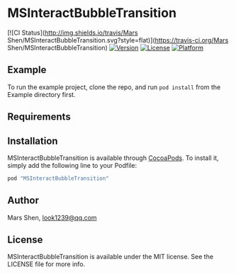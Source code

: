 # MSInteractBubbleTransition

[![CI Status](http://img.shields.io/travis/Mars Shen/MSInteractBubbleTransition.svg?style=flat)](https://travis-ci.org/Mars Shen/MSInteractBubbleTransition)
[![Version](https://img.shields.io/cocoapods/v/MSInteractBubbleTransition.svg?style=flat)](http://cocoapods.org/pods/MSInteractBubbleTransition)
[![License](https://img.shields.io/cocoapods/l/MSInteractBubbleTransition.svg?style=flat)](http://cocoapods.org/pods/MSInteractBubbleTransition)
[![Platform](https://img.shields.io/cocoapods/p/MSInteractBubbleTransition.svg?style=flat)](http://cocoapods.org/pods/MSInteractBubbleTransition)

## Example

To run the example project, clone the repo, and run `pod install` from the Example directory first.

## Requirements

## Installation

MSInteractBubbleTransition is available through [CocoaPods](http://cocoapods.org). To install
it, simply add the following line to your Podfile:

```ruby
pod "MSInteractBubbleTransition"
```

## Author

Mars Shen, look1239@qq.com

## License

MSInteractBubbleTransition is available under the MIT license. See the LICENSE file for more info.
